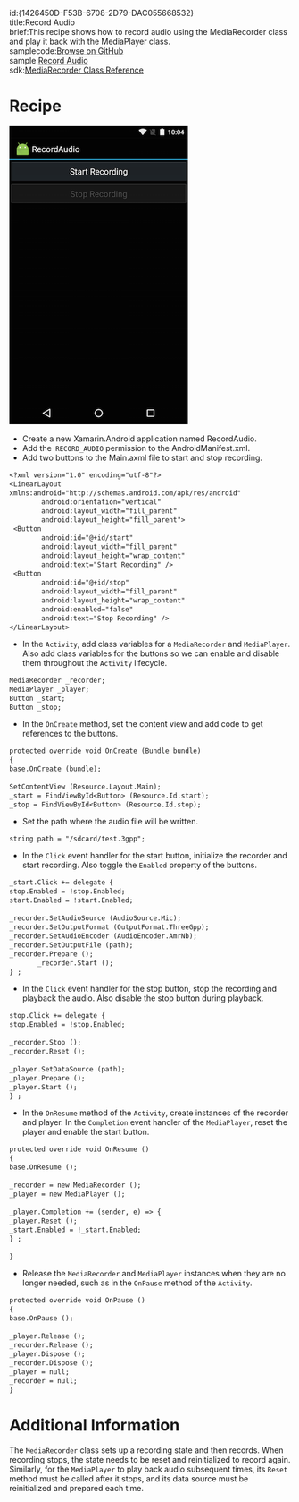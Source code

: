 id:{1426450D-F53B-6708-2D79-DAC055668532}  
title:Record Audio  
brief:This recipe shows how to record audio using the MediaRecorder class and play it back with the MediaPlayer class.  
samplecode:[Browse on GitHub](https://github.com/xamarin/recipes/tree/master/android/media/audio/record_audio)  
sample:[Record Audio](http://docs.xamarin.com/@api/deki/files/3138/=Record_Audio.pdf)  
sdk:[MediaRecorder Class Reference](http://developer.android.com/reference/android/media/MediaRecorder.html)  

<a name="Recipe" class="injected"></a>

# Recipe

 [ ![](Images/recordaudio.png)](Images/recordaudio.png)

-  Create a new Xamarin.Android application named RecordAudio.
-  Add the` RECORD_AUDIO` permission to the AndroidManifest.xml.
-  Add two buttons to the Main.axml file to start and stop recording.

```
<?xml version="1.0" encoding="utf-8"?>
<LinearLayout xmlns:android="http://schemas.android.com/apk/res/android"
        android:orientation="vertical"
        android:layout_width="fill_parent"
        android:layout_height="fill_parent">
 <Button
        android:id="@+id/start"
        android:layout_width="fill_parent"
        android:layout_height="wrap_content"
        android:text="Start Recording" />
 <Button
        android:id="@+id/stop"
        android:layout_width="fill_parent"
        android:layout_height="wrap_content"
        android:enabled="false"
        android:text="Stop Recording" />
</LinearLayout>
```

-  In the `Activity`, add class variables for a `MediaRecorder` and `MediaPlayer`. Also add class variables for the buttons so we can enable and disable them throughout the `Activity` lifecycle.


```
MediaRecorder _recorder;
MediaPlayer _player;
Button _start;
Button _stop;
```

-  In the `OnCreate` method, set the content view and add code to get references to the buttons.


```
protected override void OnCreate (Bundle bundle)
{
base.OnCreate (bundle);

SetContentView (Resource.Layout.Main);
_start = FindViewById<Button> (Resource.Id.start);
_stop = FindViewById<Button> (Resource.Id.stop);
```

-  Set the path where the audio file will be written.


```
string path = "/sdcard/test.3gpp";
```

-  In the `Click` event handler for the start button, initialize the recorder and start recording. Also toggle the `Enabled` property of the buttons.


```
_start.Click += delegate {
stop.Enabled = !stop.Enabled;
start.Enabled = !start.Enabled;

_recorder.SetAudioSource (AudioSource.Mic);
_recorder.SetOutputFormat (OutputFormat.ThreeGpp);
_recorder.SetAudioEncoder (AudioEncoder.AmrNb);
_recorder.SetOutputFile (path);
_recorder.Prepare ();
       _recorder.Start ();
} ;
```

-  In the `Click` event handler for the stop button, stop the recording and playback the audio. Also disable the stop button during playback.


```
stop.Click += delegate {
stop.Enabled = !stop.Enabled;

_recorder.Stop ();
_recorder.Reset ();

_player.SetDataSource (path);
_player.Prepare ();
_player.Start ();
} ;
```

-  In the `OnResume` method of the `Activity`, create instances of the recorder and player. In the `Completion` event handler of the `MediaPlayer`, reset the player and enable the start button.


```
protected override void OnResume ()
{
base.OnResume ();

_recorder = new MediaRecorder ();
_player = new MediaPlayer ();

_player.Completion += (sender, e) => {
_player.Reset ();
_start.Enabled = !_start.Enabled;
} ;

}
```

-  Release the `MediaRecorder` and `MediaPlayer` instances when they are no longer needed, such as in the `OnPause` method of the `Activity`.


```
protected override void OnPause ()
{
base.OnPause ();

_player.Release ();
_recorder.Release ();
_player.Dispose ();
_recorder.Dispose ();
_player = null;
_recorder = null;
}
```

 <a name="Additional_Information" class="injected"></a>


# Additional Information

The `MediaRecorder` class sets up a recording state and then records. When
recording stops, the state needs to be reset and reinitialized to record again.
Similarly, for the `MediaPlayer` to play back audio subsequent times, its `Reset`
method must be called after it stops, and its data source must be reinitialized
and prepared each time.
